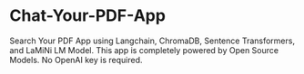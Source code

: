 # Chat-Your-PDF-App
Search Your PDF App using Langchain, ChromaDB, Sentence Transformers, and LaMiNi LM Model. This app is completely powered by Open Source Models.  No OpenAI key is required.

